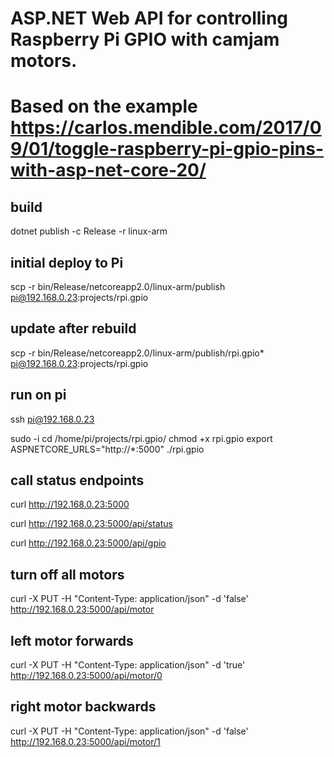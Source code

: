 # ASP.NET Web API for controlling Raspberry Pi GPIO with camjam motors.
# Based on the example https://carlos.mendible.com/2017/09/01/toggle-raspberry-pi-gpio-pins-with-asp-net-core-20/

## build

dotnet publish -c Release -r linux-arm

## initial deploy to Pi

scp -r bin/Release/netcoreapp2.0/linux-arm/publish  pi@192.168.0.23:projects/rpi.gpio

## update after rebuild
scp -r bin/Release/netcoreapp2.0/linux-arm/publish/rpi.gpio*  pi@192.168.0.23:projects/rpi.gpio

## run on pi
ssh pi@192.168.0.23

sudo -i
cd /home/pi/projects/rpi.gpio/
chmod +x rpi.gpio
export ASPNETCORE_URLS="http://*:5000"
./rpi.gpio

## call status endpoints

curl http://192.168.0.23:5000

curl http://192.168.0.23:5000/api/status

curl http://192.168.0.23:5000/api/gpio

## turn off all motors
curl -X PUT -H "Content-Type: application/json" -d 'false' http://192.168.0.23:5000/api/motor 

## left motor forwards
curl -X PUT -H "Content-Type: application/json" -d 'true' http://192.168.0.23:5000/api/motor/0


## right motor backwards
curl -X PUT -H "Content-Type: application/json" -d 'false' http://192.168.0.23:5000/api/motor/1